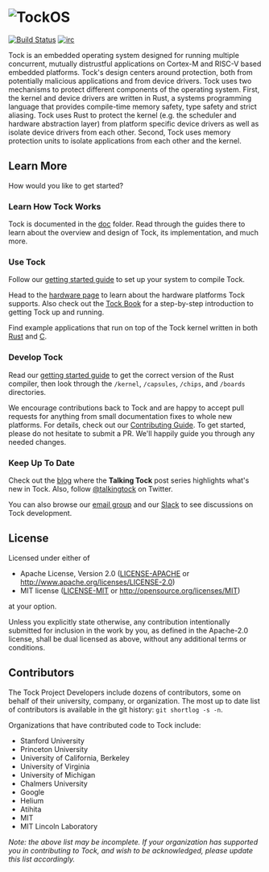 # ![TockOS](http://www.tockos.org/assets/img/tock.svg "TockOS Logo")

[![Build Status](https://travis-ci.org/tock/tock.svg?branch=master)](https://travis-ci.org/tock/tock)
[![irc](https://img.shields.io/badge/irc-%23tock-lightgrey.svg)](https://kiwiirc.com/client/irc.freenode.net/tock)

Tock is an embedded operating system designed for running multiple concurrent, mutually
distrustful applications on Cortex-M and RISC-V based embedded platforms.
Tock's design
centers around protection, both from potentially malicious applications and
from device drivers. Tock uses two mechanisms to protect different components
of the operating system. First, the kernel and device drivers are written in
Rust, a systems programming language that provides compile-time memory safety,
type safety and strict aliasing. Tock uses Rust to protect the kernel (e.g. the
scheduler and hardware abstraction layer) from platform specific device drivers
as well as isolate device drivers from each other. Second, Tock uses memory
protection units to isolate applications from each other and the kernel.


Learn More
----------

How would you like to get started?

### Learn How Tock Works

Tock is documented in the [doc](doc) folder. Read through the guides there to
learn about the overview and design of Tock, its implementation, and much
more.


### Use Tock

Follow our [getting started guide](doc/Getting_Started.md) to set up your
system to compile Tock.

Head to the [hardware page](https://www.tockos.org/hardware/)
to learn about the hardware platforms Tock supports. Also check out the
[Tock Book](https://book.tockos.org) for a step-by-step introduction to getting
Tock up and running.

Find example applications that run on top of the Tock kernel written in both
[Rust](https://github.com/tock/libtock-rs) and
[C](https://github.com/tock/libtock-c).


### Develop Tock

Read our [getting started guide](doc/Getting_Started.md) to get the correct
version of the Rust compiler, then look through the `/kernel`, `/capsules`,
`/chips`, and `/boards` directories.

We encourage contributions back to Tock and are happy to accept pull requests
for anything from small documentation fixes to whole new platforms.
For details, check out our [Contributing Guide](.github/CONTRIBUTING.md).
To get started, please do not hesitate to submit a PR. We'll happily guide you
through any needed changes.


### Keep Up To Date

Check out the [blog](https://www.tockos.org/blog/) where the **Talking Tock**
post series highlights what's new in Tock. Also, follow
[@talkingtock](https://twitter.com/talkingtock) on Twitter.

You can also browse our
[email group](https://groups.google.com/forum/#!forum/tock-dev)
and our [Slack](https://join.slack.com/t/tockos/shared_invite/enQtNDE5ODQyNDU4NTE1LWVjNTgzMTMwYzA1NDI1MjExZjljMjFmOTMxMGIwOGJlMjk0ZTI4YzY0NTYzNWM0ZmJmZGFjYmY5MTJiMDBlOTk) to see
discussions on Tock development.


License
-------

Licensed under either of

- Apache License, Version 2.0 ([LICENSE-APACHE](LICENSE-APACHE) or
  http://www.apache.org/licenses/LICENSE-2.0)
- MIT license ([LICENSE-MIT](LICENSE-MIT) or
  http://opensource.org/licenses/MIT)

at your option.

Unless you explicitly state otherwise, any contribution intentionally submitted
for inclusion in the work by you, as defined in the Apache-2.0 license, shall
be dual licensed as above, without any additional terms or conditions.

## Contributors

The Tock Project Developers include dozens of contributors, some on behalf of
their university, company, or organization. The most up to date list of contributors is available in the git
history: `git shortlog -s -n`.

Organizations that have contributed code to Tock include:

  * Stanford University
  * Princeton University
  * University of California, Berkeley
  * University of Virginia
  * University of Michigan
  * Chalmers University
  * Google
  * Helium
  * Atihita
  * MIT
  * MIT Lincoln Laboratory

_Note: the above list may be incomplete. If your organization has supported you in
contributing to Tock, and wish to be acknowledged, please update this list accordingly._
